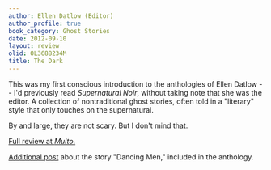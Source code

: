 ```yaml
---
author: Ellen Datlow (Editor)
author_profile: true
book_category: Ghost Stories
date: 2012-09-10
layout: review
olid: OL3688234M
title: The Dark
---
```


This was my first conscious introduction to the anthologies of Ellen Datlow -- I'd previously read *Supernatural Noir*, without taking note that she was the editor. A collection of nontraditional ghost stories, often told in a "literary" style that only touches on the supernatural.

By and large, they are not scary. But I don't mind that. 

[Full review at *Multo*.](https://multoghost.wordpress.com/2012/09/10/reading-the-dark/)

[Additional post](https://multoghost.wordpress.com/2012/09/07/dancing-men/) about the story "Dancing Men," included in the anthology.